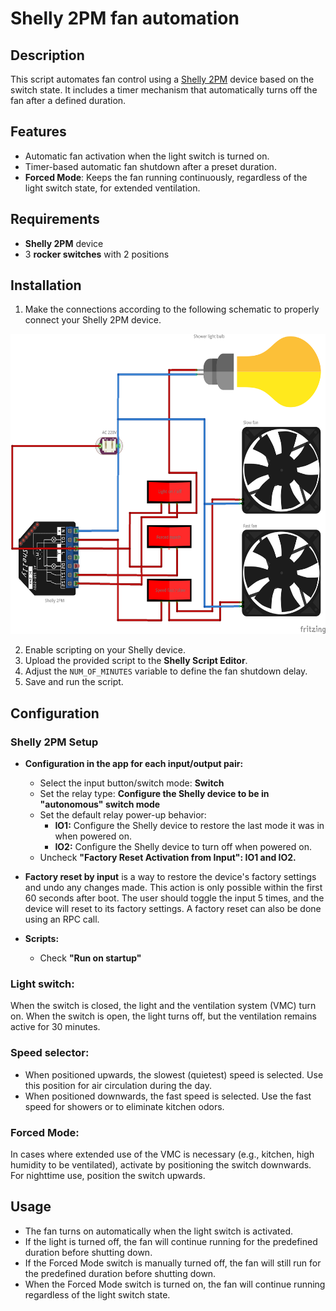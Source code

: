 # Shelly 2PM fan automation

## Description
This script automates fan control using a [Shelly 2PM](https://bdc.shelly.cloud/base-de-connaissances/shelly-plus-2pm) device based on the switch state. It includes a timer mechanism that automatically turns off the fan after a defined duration.

## Features
- Automatic fan activation when the light switch is turned on.
- Timer-based automatic fan shutdown after a preset duration.
- **Forced Mode**: Keeps the fan running continuously, regardless of the light switch state, for extended ventilation.

## Requirements
- **Shelly 2PM** device
- 3 **rocker switches** with 2 positions

## Installation
1. Make the connections according to the following schematic to properly connect your Shelly 2PM device.

<img src="schematic/shelly-2b-fan-control.png" alt="Fan control schematic" height="480" width="640"/>

2. Enable scripting on your Shelly device.
3. Upload the provided script to the **Shelly Script Editor**.
4. Adjust the `NUM_OF_MINUTES` variable to define the fan shutdown delay.
5. Save and run the script.

## Configuration

### Shelly 2PM Setup

- **Configuration in the app for each input/output pair:**
  - Select the input button/switch mode: **Switch**
  - Set the relay type: **Configure the Shelly device to be in "autonomous" switch mode**
  - Set the default relay power-up behavior:
    - **IO1:** Configure the Shelly device to restore the last mode it was in when powered on.
    - **IO2:** Configure the Shelly device to turn off when powered on.
  - Uncheck **"Factory Reset Activation from Input": IO1 and IO2.**

- **Factory reset by input** is a way to restore the device's factory settings and undo any changes made. This action is only possible within the first 60 seconds after boot. The user should toggle the input 5 times, and the device will reset to its factory settings. A factory reset can also be done using an RPC call.

- **Scripts:**
  - Check **"Run on startup"**

### Light switch:
When the switch is closed, the light and the ventilation system (VMC) turn on. When the switch is open, the light turns off, but the ventilation remains active for 30 minutes.

### Speed selector:
- When positioned upwards, the slowest (quietest) speed is selected. Use this position for air circulation during the day.
- When positioned downwards, the fast speed is selected. Use the fast speed for showers or to eliminate kitchen odors.

### Forced Mode:
In cases where extended use of the VMC is necessary (e.g., kitchen, high humidity to be ventilated), activate by positioning the switch downwards. For nighttime use, position the switch upwards.

## Usage
- The fan turns on automatically when the light switch is activated.
- If the light is turned off, the fan will continue running for the predefined duration before shutting down.
- If the Forced Mode switch is manually turned off, the fan will still run for the predefined duration before shutting down.
- When the Forced Mode switch is turned on, the fan will continue running regardless of the light switch state.
